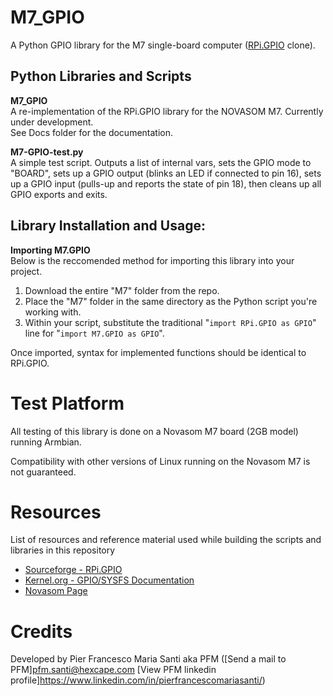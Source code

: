 # M7_GPIO
A Python GPIO library for the M7 single-board computer ([RPi.GPIO](https://sourceforge.net/projects/raspberry-gpio-python/) clone).

## Python Libraries and Scripts

**M7_GPIO**<br>
A re-implementation of the RPi.GPIO library for the NOVASOM M7. Currently under development.<br>
See Docs folder for the documentation.

**M7-GPIO-test.py**<br>
A simple test script. Outputs a list of internal vars, sets the GPIO mode to "BOARD", sets up a GPIO output (blinks an LED if connected to pin 16), sets up a GPIO input (pulls-up and reports the state of pin 18), then cleans up all GPIO exports and exits.

## Library Installation and Usage:
**Importing M7.GPIO**<br>
Below is the reccomended method for importing this library into your project.
1. Download the entire "M7" folder from the repo.
1. Place the "M7" folder in the same directory as the Python script you're working with.
1. Within your script, substitute the traditional "`import RPi.GPIO as GPIO`" line for "`import M7.GPIO as GPIO`".

Once imported, syntax for implemented functions should be identical to RPi.GPIO.

# Test Platform

All testing of this library is done on a Novasom M7 board (2GB model) running Armbian.

Compatibility with other versions of Linux running on the Novasom M7 is not guaranteed.

# Resources
List of resources and reference material used while building the scripts and libraries in this repository
* [Sourceforge - RPi.GPIO](https://sourceforge.net/projects/raspberry-gpio-python/)
* [Kernel.org - GPIO/SYSFS Documentation](https://www.kernel.org/doc/Documentation/gpio/sysfs.txt)
* [Novasom Page ](http://www.novasomindustries.com)

# Credits
Developed by Pier Francesco Maria Santi aka PFM ([Send a mail to PFM]pfm.santi@hexcape.com [View PFM linkedin profile]https://www.linkedin.com/in/pierfrancescomariasanti/)
